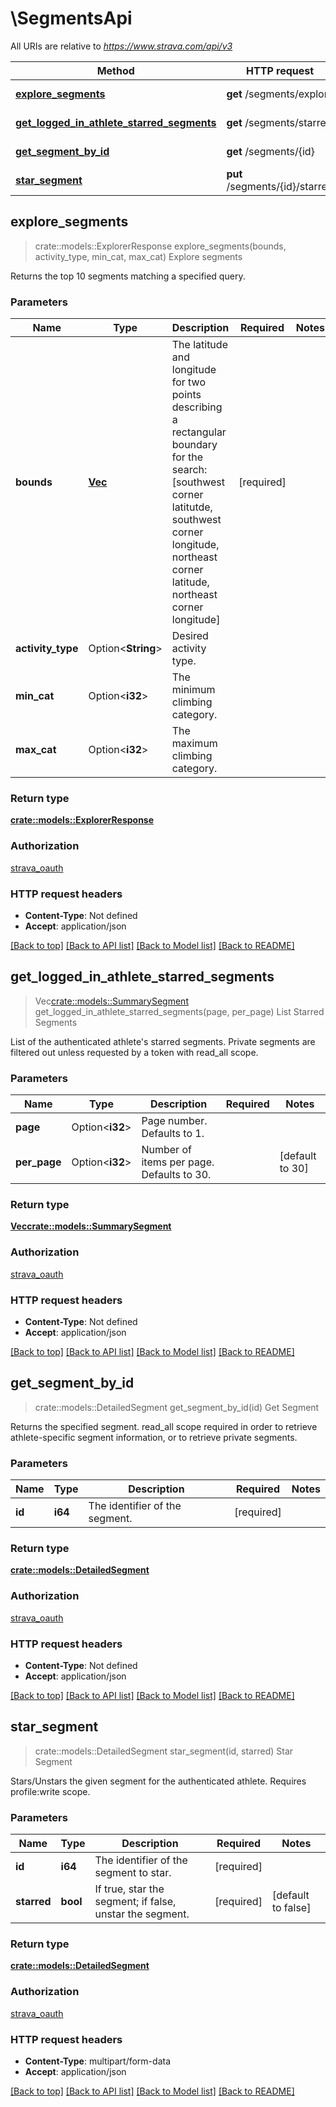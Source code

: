 # \SegmentsApi

All URIs are relative to *https://www.strava.com/api/v3*

Method | HTTP request | Description
------------- | ------------- | -------------
[**explore_segments**](SegmentsApi.md#explore_segments) | **get** /segments/explore | Explore segments
[**get_logged_in_athlete_starred_segments**](SegmentsApi.md#get_logged_in_athlete_starred_segments) | **get** /segments/starred | List Starred Segments
[**get_segment_by_id**](SegmentsApi.md#get_segment_by_id) | **get** /segments/{id} | Get Segment
[**star_segment**](SegmentsApi.md#star_segment) | **put** /segments/{id}/starred | Star Segment



## explore_segments

> crate::models::ExplorerResponse explore_segments(bounds, activity_type, min_cat, max_cat)
Explore segments

Returns the top 10 segments matching a specified query.

### Parameters


Name | Type | Description  | Required | Notes
------------- | ------------- | ------------- | ------------- | -------------
**bounds** | [**Vec<f32>**](f32.md) | The latitude and longitude for two points describing a rectangular boundary for the search: [southwest corner latitutde, southwest corner longitude, northeast corner latitude, northeast corner longitude] | [required] |
**activity_type** | Option<**String**> | Desired activity type. |  |
**min_cat** | Option<**i32**> | The minimum climbing category. |  |
**max_cat** | Option<**i32**> | The maximum climbing category. |  |

### Return type

[**crate::models::ExplorerResponse**](ExplorerResponse.md)

### Authorization

[strava_oauth](../README.md#strava_oauth)

### HTTP request headers

- **Content-Type**: Not defined
- **Accept**: application/json

[[Back to top]](#) [[Back to API list]](../README.md#documentation-for-api-endpoints) [[Back to Model list]](../README.md#documentation-for-models) [[Back to README]](../README.md)


## get_logged_in_athlete_starred_segments

> Vec<crate::models::SummarySegment> get_logged_in_athlete_starred_segments(page, per_page)
List Starred Segments

List of the authenticated athlete's starred segments. Private segments are filtered out unless requested by a token with read_all scope.

### Parameters


Name | Type | Description  | Required | Notes
------------- | ------------- | ------------- | ------------- | -------------
**page** | Option<**i32**> | Page number. Defaults to 1. |  |
**per_page** | Option<**i32**> | Number of items per page. Defaults to 30. |  |[default to 30]

### Return type

[**Vec<crate::models::SummarySegment>**](SummarySegment.md)

### Authorization

[strava_oauth](../README.md#strava_oauth)

### HTTP request headers

- **Content-Type**: Not defined
- **Accept**: application/json

[[Back to top]](#) [[Back to API list]](../README.md#documentation-for-api-endpoints) [[Back to Model list]](../README.md#documentation-for-models) [[Back to README]](../README.md)


## get_segment_by_id

> crate::models::DetailedSegment get_segment_by_id(id)
Get Segment

Returns the specified segment. read_all scope required in order to retrieve athlete-specific segment information, or to retrieve private segments.

### Parameters


Name | Type | Description  | Required | Notes
------------- | ------------- | ------------- | ------------- | -------------
**id** | **i64** | The identifier of the segment. | [required] |

### Return type

[**crate::models::DetailedSegment**](DetailedSegment.md)

### Authorization

[strava_oauth](../README.md#strava_oauth)

### HTTP request headers

- **Content-Type**: Not defined
- **Accept**: application/json

[[Back to top]](#) [[Back to API list]](../README.md#documentation-for-api-endpoints) [[Back to Model list]](../README.md#documentation-for-models) [[Back to README]](../README.md)


## star_segment

> crate::models::DetailedSegment star_segment(id, starred)
Star Segment

Stars/Unstars the given segment for the authenticated athlete. Requires profile:write scope.

### Parameters


Name | Type | Description  | Required | Notes
------------- | ------------- | ------------- | ------------- | -------------
**id** | **i64** | The identifier of the segment to star. | [required] |
**starred** | **bool** | If true, star the segment; if false, unstar the segment. | [required] |[default to false]

### Return type

[**crate::models::DetailedSegment**](DetailedSegment.md)

### Authorization

[strava_oauth](../README.md#strava_oauth)

### HTTP request headers

- **Content-Type**: multipart/form-data
- **Accept**: application/json

[[Back to top]](#) [[Back to API list]](../README.md#documentation-for-api-endpoints) [[Back to Model list]](../README.md#documentation-for-models) [[Back to README]](../README.md)

